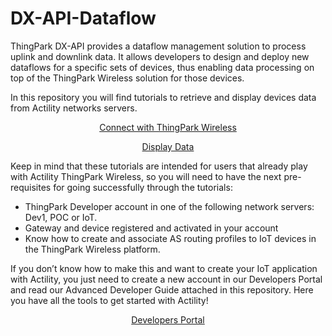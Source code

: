 # DX-API-Dataflow

ThingPark DX-API provides a dataflow management solution to process uplink and downlink data. It allows developers to design and deploy new dataflows for a specific sets of devices, thus enabling data processing on top of the ThingPark Wireless solution for those devices.

In this repository you will find tutorials to retrieve and display devices data from Actility networks servers. 
<p align="center"><a href="https://github.com/ActilityConnectors/DX-API-Dataflow/tree/master/Connect%20with%20ThingPark%20Wireless">Connect with ThingPark Wireless</a> </p>
<p align="center"><a href="https://github.com/ActilityConnectors/DX-API-Dataflow/tree/master/Display%20Data">Display Data</a> </p>

Keep in mind that these tutorials are intended for users that already play with Actility ThingPark Wireless, so you will need to have the next pre-requisites for going successfully through the tutorials:
-	ThingPark Developer account in one of the following network servers: Dev1, POC or IoT.
-	Gateway and device registered and activated in your account
-	Know how to create and associate AS routing profiles to IoT devices in the ThingPark Wireless platform.

If you don’t know how to make this and want to create your IoT application with Actility, you just need to create a new account in our Developers Portal and read our Advanced Developer Guide attached in this repository. Here you have all the tools to get started with Actility!

<p align="center">
  <a href="https://partners.thingpark.com/en">Developers Portal</a>
</p>
